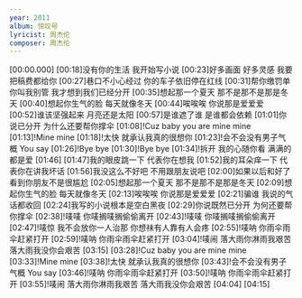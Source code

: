 ```yaml
---
year: 2011
album: 惊叹号
lyricist: 周杰伦
composer: 周杰伦
---
```

[00:00.000]
[00:18]没有你的生活 我开始写小说
[00:23]好多画面 好多灵感 我要把稿费都给你
[00:27]巷口不小心经过 你的车子依旧停在红线
[00:31]帮你缴罚单 你叫我别管 我才想到我们已经分开
[00:35]想起那一个夏天 那不是那不是那是冬天
[00:40]想起你生气的脸 每天就像冬天
[00:44]唉唉唉 你说那是爱爱爱
[00:52]谁该坚强起来 月亮还是太阳
[00:57]是谁遮了谁 是谁都会依赖
[01:01]你说已分开 为什么还要帮你撑伞
[01:08]!Cuz baby you are mine mine
[01:13]!Mine mine
[01:18]!太快 就承认我真的很想你
[01:23]!会不会没有男子气概 You say
[01:26]!Bye bye
[01:30]!Bye bye
[01:34]!拆开 我的心随你看 满满的都是爱
[01:46]
[01:47]我的眼皮跳一下 代表你在想我
[01:52]我的耳朵痒一下 代表你在讲我坏话
[01:56]我没这么不好吧 不用跟朋友说吧
[02:00]如果以后和好了 看到你朋友不是很尴尬
[02:05]想起那一个夏天 那不是那不是那是冬天
[02:09]想起你生气的脸 每天就像冬天
[02:13]唉唉唉 你说那是爱爱爱
[02:21]骗谁 我说的气话都收回
[02:24]我写的小说根本是空白黑夜
[02:29]你说既然已分开 为何还要帮你撑伞
[02:38]!唛唛 你唛搁唛搁偷偷离开
[02:43]!唛唛 你唛搁唛搁偷偷离开
[02:47]!唛惊 我不会放你一人治那 你想祙有人靠有人会疼
[02:55]!唛呐 你雨伞雨伞赶紧打开
[02:59]!唛呐 你雨伞雨伞赶紧打开
[03:04]!唛闹 落大雨你淋雨我艰苦 落大雨我没你会艰苦
[03:15]
[03:28]!Cuz baby you are mine mine
[03:33]!Mine mine
[03:38]!太快 就承认我真的很想你
[03:43]!会不会没有男子气概 You say
[03:46]!唛呐 你雨伞雨伞赶紧打开
[03:50]!唛呐 你雨伞雨伞赶紧打开
[03:55]!唛闹 落大雨你淋雨我艰苦 落大雨我没你会艰苦
[04:04]
[04:15]